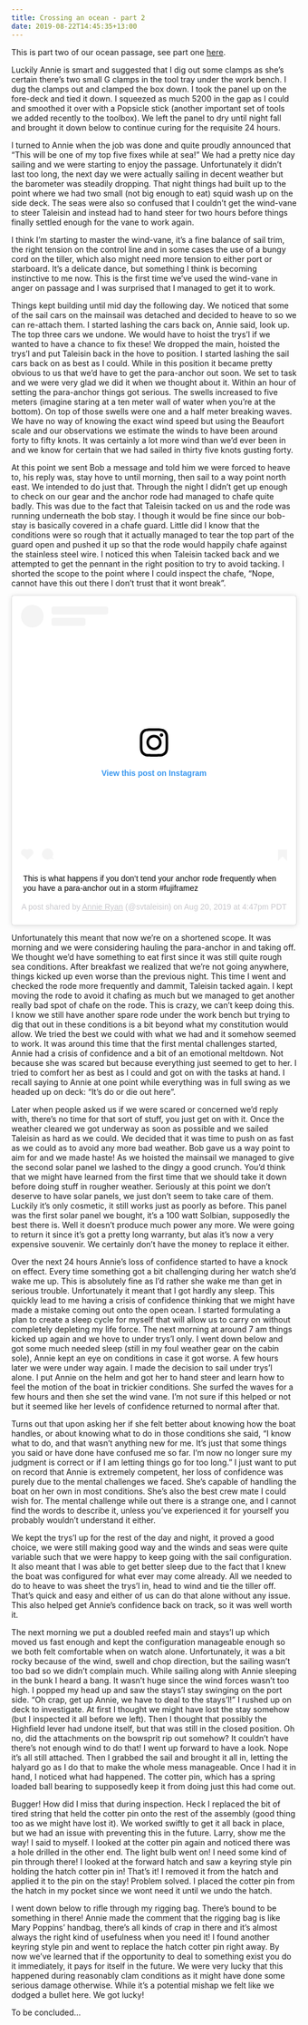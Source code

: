 ```yaml
---
title: Crossing an ocean - part 2
date: 2019-08-22T14:45:35+13:00
---
```

This is part two of our ocean passage, see part one
[here](/the-post-most-of-you-have-been-waiting-for/).

Luckily Annie is smart and suggested that I dig out some clamps as she’s certain
there’s two small G clamps in the tool tray under the work bench. I dug the
clamps out and clamped the box down. I took the panel up on the fore-deck and
tied it down. I squeezed as much 5200 in the gap as I could and smoothed it over
with a Popsicle stick (another important set of tools we added recently to the
toolbox). We left the panel to dry until night fall and brought it down below to
continue curing for the requisite 24 hours.

I turned to Annie when the job was done and quite proudly announced that “This
will be one of my top five fixes while at sea!” We had a pretty nice day sailing
and we were starting to enjoy the passage. Unfortunately it didn’t last too
long, the next day we were actually sailing in decent weather but the barometer
was steadily dropping. That night things had built up to the point where we had
two small (not big enough to eat) squid wash up on the side deck. The seas were
also so confused that I couldn’t get the wind-vane to steer Taleisin and instead
had to hand steer for two hours before things finally settled enough for the
vane to work again.

I think I’m starting to master the wind-vane, it’s a fine balance of sail trim,
the right tension on the control line and in some cases the use of a bungy cord
on the tiller, which also might need more tension to either port or starboard.
It’s a delicate dance, but something I think is becoming instinctive to me now.
This is the first time we’ve used the wind-vane in anger on passage and I was
surprised that I managed to get it to work.

Things kept building until mid day the following day. We noticed that some of
the sail cars on the mainsail was detached and decided to heave to so we can
re-attach them. I started lashing the cars back on, Annie said, look up. The top
three cars we undone. We would have to hoist the trys’l if we wanted to have
a chance to fix these! We dropped the main, hoisted the trys’l and put Taleisin
back in the hove to position. I started lashing the sail cars back on as best as
I could. While in this position it became pretty obvious to us that we’d have to
get the para-anchor out soon. We set to task and we were very glad we did it
when we thought about it. Within an hour of setting the para-anchor things got
serious. The swells increased to five meters (imagine staring at a ten meter
wall of water when you’re at the bottom). On top of those swells were one and
a half meter breaking waves. We have no way of knowing the exact wind speed but
using the Beaufort scale and our observations we estimate the winds to have been
around forty to fifty knots. It was certainly a lot more wind than we’d ever
been in and we know for certain that we had sailed in thirty five knots gusting
forty.

At this point we sent Bob a message and told him we were forced to heave to, his
reply was, stay hove to until morning, then sail to a way point north east. We
intended to do just that. Through the night I didn’t get up enough to check on
our gear and the anchor rode had managed to chafe quite badly. This was due to
the fact that Taleisin tacked on us and the rode was running underneath the bob
stay. I though it would be fine since our bob-stay is basically covered in
a chafe guard. Little did I know that the conditions were so rough that it
actually managed to tear the top part of the guard open and pushed it up so that
the rode would happily chafe against the stainless steel wire. I noticed this
when Taleisin tacked back and we attempted to get the pennant in the right
position to try to avoid tacking. I shorted the scope to the point where I could
inspect the chafe, “Nope, cannot have this out there I don’t trust that it wont
break”.

<blockquote class="instagram-media" data-instgrm-captioned
data-instgrm-permalink="https://www.instagram.com/p/B1Z59veH9q2/"
data-instgrm-version="12" style=" background:#FFF; border:0; border-radius:3px;
box-shadow:0 0 1px 0 rgba(0,0,0,0.5),0 1px 10px 0 rgba(0,0,0,0.15); margin: 1px;
max-width:540px; min-width:326px; padding:0; width:99.375%;
width:-webkit-calc(100% - 2px); width:calc(100% - 2px);"><div
style="padding:16px;"> <a href="https://www.instagram.com/p/B1Z59veH9q2/"
style=" background:#FFFFFF; line-height:0; padding:0 0; text-align:center;
text-decoration:none; width:100%;" target="_blank"> <div style=" display: flex;
flex-direction: row; align-items: center;"> <div style="background-color:
#F4F4F4; border-radius: 50%; flex-grow: 0; height: 40px; margin-right: 14px;
width: 40px;"></div> <div style="display: flex; flex-direction: column;
flex-grow: 1; justify-content: center;"> <div style=" background-color: #F4F4F4;
border-radius: 4px; flex-grow: 0; height: 14px; margin-bottom: 6px; width:
100px;"></div> <div style=" background-color: #F4F4F4; border-radius: 4px;
flex-grow: 0; height: 14px; width: 60px;"></div></div></div><div style="padding:
19% 0;"></div> <div style="display:block; height:50px; margin:0 auto 12px;
width:50px;"><svg width="50px" height="50px" viewBox="0 0 60 60" version="1.1"
xmlns="https://www.w3.org/2000/svg"
xmlns:xlink="https://www.w3.org/1999/xlink"><g stroke="none" stroke-width="1"
fill="none" fill-rule="evenodd"><g transform="translate(-511.000000,
-20.000000)" fill="#000000"><g><path d="M556.869,30.41 C554.814,30.41
553.148,32.076 553.148,34.131 C553.148,36.186 554.814,37.852 556.869,37.852
C558.924,37.852 560.59,36.186 560.59,34.131 C560.59,32.076 558.924,30.41
556.869,30.41 M541,60.657 C535.114,60.657 530.342,55.887 530.342,50
C530.342,44.114 535.114,39.342 541,39.342 C546.887,39.342 551.658,44.114
551.658,50 C551.658,55.887 546.887,60.657 541,60.657 M541,33.886 C532.1,33.886
524.886,41.1 524.886,50 C524.886,58.899 532.1,66.113 541,66.113 C549.9,66.113
557.115,58.899 557.115,50 C557.115,41.1 549.9,33.886 541,33.886 M565.378,62.101
C565.244,65.022 564.756,66.606 564.346,67.663 C563.803,69.06 563.154,70.057
562.106,71.106 C561.058,72.155 560.06,72.803 558.662,73.347 C557.607,73.757
556.021,74.244 553.102,74.378 C549.944,74.521 548.997,74.552 541,74.552
C533.003,74.552 532.056,74.521 528.898,74.378 C525.979,74.244 524.393,73.757
523.338,73.347 C521.94,72.803 520.942,72.155 519.894,71.106 C518.846,70.057
518.197,69.06 517.654,67.663 C517.244,66.606 516.755,65.022 516.623,62.101
C516.479,58.943 516.448,57.996 516.448,50 C516.448,42.003 516.479,41.056
516.623,37.899 C516.755,34.978 517.244,33.391 517.654,32.338 C518.197,30.938
518.846,29.942 519.894,28.894 C520.942,27.846 521.94,27.196 523.338,26.654
C524.393,26.244 525.979,25.756 528.898,25.623 C532.057,25.479 533.004,25.448
541,25.448 C548.997,25.448 549.943,25.479 553.102,25.623 C556.021,25.756
557.607,26.244 558.662,26.654 C560.06,27.196 561.058,27.846 562.106,28.894
C563.154,29.942 563.803,30.938 564.346,32.338 C564.756,33.391 565.244,34.978
565.378,37.899 C565.522,41.056 565.552,42.003 565.552,50 C565.552,57.996
565.522,58.943 565.378,62.101 M570.82,37.631 C570.674,34.438 570.167,32.258
569.425,30.349 C568.659,28.377 567.633,26.702 565.965,25.035 C564.297,23.368
562.623,22.342 560.652,21.575 C558.743,20.834 556.562,20.326 553.369,20.18
C550.169,20.033 549.148,20 541,20 C532.853,20 531.831,20.033 528.631,20.18
C525.438,20.326 523.257,20.834 521.349,21.575 C519.376,22.342 517.703,23.368
516.035,25.035 C514.368,26.702 513.342,28.377 512.574,30.349 C511.834,32.258
511.326,34.438 511.181,37.631 C511.035,40.831 511,41.851 511,50 C511,58.147
511.035,59.17 511.181,62.369 C511.326,65.562 511.834,67.743 512.574,69.651
C513.342,71.625 514.368,73.296 516.035,74.965 C517.703,76.634 519.376,77.658
521.349,78.425 C523.257,79.167 525.438,79.673 528.631,79.82 C531.831,79.965
532.853,80.001 541,80.001 C549.148,80.001 550.169,79.965 553.369,79.82
C556.562,79.673 558.743,79.167 560.652,78.425 C562.623,77.658 564.297,76.634
565.965,74.965 C567.633,73.296 568.659,71.625 569.425,69.651 C570.167,67.743
570.674,65.562 570.82,62.369 C570.966,59.17 571,58.147 571,50 C571,41.851
570.966,40.831 570.82,37.631"></path></g></g></g></svg></div><div
style="padding-top: 8px;"> <div style=" color:#3897f0;
font-family:Arial,sans-serif; font-size:14px; font-style:normal;
font-weight:550; line-height:18px;"> View this post on Instagram</div></div><div
style="padding: 12.5% 0;"></div> <div style="display: flex; flex-direction: row;
margin-bottom: 14px; align-items: center;"><div> <div style="background-color:
#F4F4F4; border-radius: 50%; height: 12.5px; width: 12.5px; transform:
translateX(0px) translateY(7px);"></div> <div style="background-color: #F4F4F4;
height: 12.5px; transform: rotate(-45deg) translateX(3px) translateY(1px);
width: 12.5px; flex-grow: 0; margin-right: 14px; margin-left: 2px;"></div> <div
style="background-color: #F4F4F4; border-radius: 50%; height: 12.5px; width:
12.5px; transform: translateX(9px) translateY(-18px);"></div></div><div
style="margin-left: 8px;"> <div style=" background-color: #F4F4F4;
border-radius: 50%; flex-grow: 0; height: 20px; width: 20px;"></div> <div
style=" width: 0; height: 0; border-top: 2px solid transparent; border-left: 6px
solid #f4f4f4; border-bottom: 2px solid transparent; transform: translateX(16px)
translateY(-4px) rotate(30deg)"></div></div><div style="margin-left: auto;">
<div style=" width: 0px; border-top: 8px solid #F4F4F4; border-right: 8px solid
transparent; transform: translateY(16px);"></div> <div style=" background-color:
#F4F4F4; flex-grow: 0; height: 12px; width: 16px; transform:
translateY(-4px);"></div> <div style=" width: 0; height: 0; border-top: 8px
solid #F4F4F4; border-left: 8px solid transparent; transform: translateY(-4px)
translateX(8px);"></div></div></div></a> <p style=" margin:8px 0 0 0; padding:0
4px;"> <a href="https://www.instagram.com/p/B1Z59veH9q2/" style=" color:#000;
font-family:Arial,sans-serif; font-size:14px; font-style:normal;
font-weight:normal; line-height:17px; text-decoration:none;
word-wrap:break-word;" target="_blank">This is what happens if you don’t tend
your anchor rode frequently when you have a para-anchor out in a storm
#fujiframez</a></p> <p style=" color:#c9c8cd; font-family:Arial,sans-serif;
font-size:14px; line-height:17px; margin-bottom:0; margin-top:8px;
overflow:hidden; padding:8px 0 7px; text-align:center; text-overflow:ellipsis;
white-space:nowrap;">A post shared by <a
href="https://www.instagram.com/svtaleisin/" style=" color:#c9c8cd;
font-family:Arial,sans-serif; font-size:14px; font-style:normal;
font-weight:normal; line-height:17px;" target="_blank"> Annie Ryan</a>
(@svtaleisin) on <time style=" font-family:Arial,sans-serif; font-size:14px;
line-height:17px;" datetime="2019-08-20T23:47:39+00:00">Aug 20, 2019 at 4:47pm
PDT</time></p></div></blockquote> <script async
src="//www.instagram.com/embed.js"></script>

Unfortunately this meant that now we’re on a shortened scope. It was morning and
we were considering hauling the para-anchor in and taking off. We thought we’d
have something to eat first since it was still quite rough sea conditions. After
breakfast we realized that we’re not going anywhere, things kicked up even worse
than the previous night. This time I went and checked the rode more frequently
and dammit, Taleisin tacked again. I kept moving the rode to avoid it chafing as
much but we managed to get another really bad spot of chafe on the rode. This is
crazy, we can’t keep doing this. I know we still have another spare rode under
the work bench but trying to dig that out in these conditions is a bit beyond
what my constitution would allow. We tried the best we could with what we had
and it somehow seemed to work. It was around this time that the first mental
challenges started, Annie had a crisis of confidence and a bit of an emotional
meltdown. Not because she was scared but because everything just seemed to get
to her. I tried to comfort her as best as I could and got on with the tasks at
hand. I recall saying to Annie at one point while everything was in full swing
as we headed up on deck: “It’s do or die out here”.

Later when people asked us if we were scared or concerned we’d reply with,
there’s no time for that sort of stuff, you just get on with it. Once the
weather cleared we got underway as soon as possible and we sailed Taleisin as
hard as we could. We decided that it was time to push on as fast as we could as
to avoid any more bad weather. Bob gave us a way point to aim for and we made
haste! As we hoisted the mainsail we managed to give the second solar panel we
lashed to the dingy a good crunch. You’d think that we might have learned from
the first time that we should take it down before doing stuff in rougher
weather. Seriously at this point we don’t deserve to have solar panels, we just
don’t seem to take care of them. Luckily it’s only cosmetic, it still works just
as poorly as before. This panel was the first solar panel we bought, it’s a 100
watt Solbian, supposedly the best there is. Well it doesn’t produce much power
any more. We were going to return it since it’s got a pretty long warranty, but
alas it’s now a very expensive souvenir. We certainly don’t have the money to
replace it either.

Over the next 24 hours Annie’s loss of confidence started to have a knock on
effect. Every time something got a bit challenging during her watch she’d wake
me up. This is absolutely fine as I’d rather she wake me than get in serious
trouble. Unfortunately it meant that I got hardly any sleep. This quickly lead
to me having a crisis of confidence thinking that we might have made a mistake
coming out onto the open ocean. I started formulating a plan to create a sleep
cycle for myself that will allow us to carry on without completely depleting my
life force. The next morning at around 7 am things kicked up again and we hove
to under trys’l only. I went down below and got some much needed sleep (still in
my foul weather gear on the cabin sole), Annie kept an eye on conditions in case
it got worse. A few hours later we were under way again. I made the decision to
sail under trys’l alone. I put Annie on the helm and got her to hand steer and
learn how to feel the motion of the boat in trickier conditions. She surfed the
waves for a few hours and then she set the wind vane. I’m not sure if this
helped or not but it seemed like her levels of confidence returned to normal
after that. 

Turns out that upon asking her if she felt better about knowing how the boat
handles, or about knowing what to do in those conditions she said, “I know what
to do, and that wasn’t anything new for me.  It’s just that some things you said
or have done have confused me so far.  I’m now no longer sure my judgment is
correct or if I am letting things go for too long.”  I just want to put on
record that Annie is extremely competent, her loss of confidence was purely due
to the mental challenges we faced. She’s capable of handling the boat on her own
in most conditions. She’s also the best crew mate I could wish for. The mental
challenge while out there is a strange one, and I cannot find the words to
describe it, unless you’ve experienced it for yourself you probably wouldn’t
understand it either.

We kept the trys’l up for the rest of the day and night, it proved a good
choice, we were still making good way and the winds and seas were quite variable
such that we were happy to keep going with the sail configuration. It also meant
that I was able to get better sleep due to the fact that I knew the boat was
configured for what ever may come already. All we needed to do to heave to was
sheet the trys’l in, head to wind and tie the tiller off. That’s quick and easy
and either of us can do that alone without any issue.  This also helped get
Annie’s confidence back on track, so it was well worth it.

The next morning we put a doubled reefed main and stays’l up which moved us fast
enough and kept the configuration manageable enough so we both felt comfortable
when on watch alone. Unfortunately, it was a bit rocky because of the wind,
swell and chop direction, but the sailing wasn’t too bad so we didn’t complain
much. While sailing along with Annie sleeping in the bunk I heard a bang. It
wasn’t huge since the wind forces wasn’t too high. I popped my head up and saw
the stays’l stay swinging on the port side. “Oh crap, get up Annie, we have to
deal to the stays’l!” I rushed up on deck to investigate. At first I thought we
might have lost the stay somehow (but I inspected it all before we left). Then
I thought that possibly the Highfield lever had undone itself, but that was
still in the closed position. Oh no, did the attachments on the bowsprit rip out
somehow? It couldn’t have there’s not enough wind to do that! I went up forward
to have a look. Nope it’s all still attached. Then I grabbed the sail and
brought it all in, letting the halyard go as I do that to make the whole mess
manageable. Once I had it in hand, I noticed what had happened. The cotter pin,
which has a spring loaded ball bearing to supposedly keep it from doing just
this had come out. 

Bugger! How did I miss that during inspection. Heck I replaced the bit of tired
string that held the cotter pin onto the rest of the assembly (good thing too as
we might have lost it). We worked swiftly to get it all back in place, but we
had an issue with preventing this in the future. Larry, show me the way! I said
to myself. I looked at the cotter pin again and noticed there was a hole drilled
in the other end. The light bulb went on! I need some kind of pin through there!
I looked at the forward hatch and saw a keyring style pin holding the hatch
cotter pin in! That’s it! I removed it from the hatch and applied it to the pin
on the stay! Problem solved. I placed the cotter pin from the hatch in my pocket
since we wont need it until we undo the hatch. 

I went down below to rifle through my rigging bag. There’s bound to be something
in there! Annie made the comment that the rigging bag is like Mary Poppins’
handbag, there’s all kinds of crap in there and it’s almost always the right
kind of usefulness when you need it! I found another keyring style pin and went
to replace the hatch cotter pin right away. By now we’ve learned that if the
opportunity to deal to something exist you do it immediately, it pays for itself
in the future. We were very lucky that this happened during reasonably clam
conditions as it might have done some serious damage otherwise. While it’s
a potential mishap we felt like we dodged a bullet here. We got lucky!

To be concluded…
